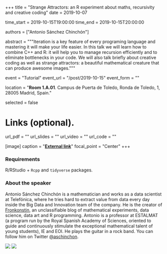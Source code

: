+++
title = "Strange Attractors: an R experiment about maths, recursivity and creative coding"
date = 2019-10-07

time_start = 2019-10-15T19:00:00
time_end = 2019-10-15T20:00:00

authors = ["Antonio Sánchez Chinchón"]

abstract = """Iteration is a key feature of every programing language and mastering it will make your life easier. In this talk we will learn how to combine C++ and R: it will help you to manage recursion efficiently and to eliminate bottlenecks in your code. We will also talk briefly about creative coding as well as strange attractors: a beautiful mathematical creature that can produce awesome images."""

event = "Tutorial"
event_url = "/post/2019-10-15"
event_form = ""

location = "**Room 1.A.01**. Campus de Puerta de Toledo, Ronda de Toledo, 1, 28005 Madrid, Spain."
  
selected = false

# Links (optional).
url_pdf = ""
url_slides = ""
url_video = ""
url_code = ""

[image]
  caption = "[**External link**](https://twitter.com/aschinchon)"
  focal_point = "Center" 
+++

### Requirements

R/RStudio + `Rcpp` and `tidyverse` packages.

### About the speaker

Antonio Sánchez Chinchón is a mathematician and works as a data scientist at Telefónica, where he tries hard to extract value from data every day inside the Big Data and Innovation team of the company. He is the creator of [Fronkonstin](https://fronkonstin.com/), an unclassifiable blog of mathematical experiments, data science, data art and R programming. Antonio is a professor at ESTALMAT (a program run by the Royal Spanish Academy of Sciences, oriented to guide and continuously stimulate the exceptional mathematical talent of young students), IE and EOI. He plays the guitar in a rock band. You can follow him on Twitter [@aschinchon](https://twitter.com/aschinchon).

![](/img/sessions/2019-10-15-1.jpg)
![](/img/sessions/2019-10-15-2.jpg)

